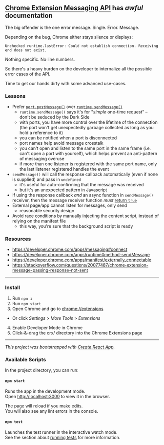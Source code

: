 ## [Chrome Extension Messaging API](https://developer.chrome.com/extensions/messaging) has *awful* documentation
The big offender is the one error message. Single. Error. Message.

Depending on the bug, Chrome either stays silence or displays:

```
Unchecked runtime.lastError: Could not establish connection. Receiving end does not exist.
```

Nothing specific. No line numbers.

So there's a heavy burden on the developer to internalize all the possible error cases of the API.

Time to get our hands dirty with some advanced use-cases.

### Lessons
- Prefer [`port.postMessage()`](https://developer.chrome.com/apps/messaging#connect) over [`runtime.sendMessage()`](https://developer.chrome.com/apps/runtime#method-sendMessage)
  - `runtime.sendMessage()` says it's for "*simple* one-time request" – don't be seduced by the Dark Side
  - with ports, you have more control over the lifetime of the connection (the port won't get unexpectedly garbage collected as long as you hold a reference to it)
  - you can be notified when a port is disconnected
  - port names help avoid message crosstalk
  - you can't open and listen to the same port in the same frame (i.e. can't open a port with yourself), which helps prevent an anti-pattern of messaging overuse
  - if more than one listener is registered with the same port name, only the last listener registered handles the event
- `sendMessage()` will call the response callback automatically (even if none is supplied) and pass in `undefined`
  - it's useful for auto-confirming that the message was received
  - but it's an unexpected pattern in Javascript
- If using the response callback _and_ an async function in `sendMessage()` receiver, then the message receiver function _must_ [return `true`](https://stackoverflow.com/a/20077854/1248811)
- External page/app cannot listen for messages, only send
  - reasonable security design
- Avoid race conditions by manually injecting the content script, instead of relying on the manifest file
  - this way, you're sure that the background script is ready

### Resources
- https://developer.chrome.com/apps/messaging#connect
- https://developer.chrome.com/apps/runtime#method-sendMessage
- https://developer.chrome.com/apps/manifest/externally_connectable
- https://stackoverflow.com/questions/20077487/chrome-extension-message-passing-response-not-sent

-----

### Install

1. Run `npm i`
2. Run `npm start`
3. Open Chrome and go to [chrome://extensions](chrome://extensions)
  - Or click *Settings* > *More Tools* > *Extensions*
4. Enable Developer Mode in Chrome
5. Click-&-drag the crx/ directory into the Chrome Extensions page

-----

*This project was bootstrapped with [Create React App](https://github.com/facebook/create-react-app).*

### Available Scripts

In the project directory, you can run:

#### `npm start`

Runs the app in the development mode.<br>
Open [http://localhost:3000](http://localhost:3000) to view it in the browser.

The page will reload if you make edits.<br>
You will also see any lint errors in the console.

#### `npm test`

Launches the test runner in the interactive watch mode.<br>
See the section about [running tests](https://facebook.github.io/create-react-app/docs/running-tests) for more information.
